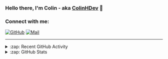 ### Hello there, I'm Colin - aka [ColinHDev](https://github.com/ColinHDev) 👋

### Connect with me:

<a href="https://github.com/ColinHDev"><img src="https://img.icons8.com/bubbles/60/000000/github.png" alt="GitHub"/></a>
<a href="mailto:colinheidfeld@gmail.com"><img src="https://img.icons8.com/bubbles/60/000000/gmail-new.png" alt="Mail"/></a>


---


<details>
  <summary>:zap: Recent GitHub Activity</summary>

<!--START_SECTION:activity-->
1. 🎉 Merged PR [#2030](https://github.com/OpenEnergyPlatform/ontology/pull/2030) in [OpenEnergyPlatform/ontology](https://github.com/OpenEnergyPlatform/ontology)
2. 🗣 Commented on [#2030](https://github.com/OpenEnergyPlatform/ontology/pull/2030#issuecomment-2704122696) in [OpenEnergyPlatform/ontology](https://github.com/OpenEnergyPlatform/ontology)
3. 🚀 Published release [Test](https://github.com/ColinHDev/ontology/releases/tag/v2.7.2) in [ColinHDev/ontology](https://github.com/ColinHDev/ontology)
4. 🚀 Published release [Test](https://github.com/ColinHDev/ontology/releases/tag/v2.7.1) in [ColinHDev/ontology](https://github.com/ColinHDev/ontology)
5. 💪 Opened PR [#2030](https://github.com/OpenEnergyPlatform/ontology/pull/2030) in [OpenEnergyPlatform/ontology](https://github.com/OpenEnergyPlatform/ontology)
6. 🔓 Reopened issue [#1962](https://github.com/OpenEnergyPlatform/ontology/issues/1962) in [OpenEnergyPlatform/ontology](https://github.com/OpenEnergyPlatform/ontology)
7. 🔒 Closed issue [#1962](https://github.com/OpenEnergyPlatform/ontology/issues/1962) in [OpenEnergyPlatform/ontology](https://github.com/OpenEnergyPlatform/ontology)
8. 🎉 Merged PR [#1991](https://github.com/OpenEnergyPlatform/ontology/pull/1991) in [OpenEnergyPlatform/ontology](https://github.com/OpenEnergyPlatform/ontology)
9. ❗ Opened issue [#2024](https://github.com/OpenEnergyPlatform/ontology/issues/2024) in [OpenEnergyPlatform/ontology](https://github.com/OpenEnergyPlatform/ontology)
10. 🔒 Closed issue [#28](https://github.com/OpenEnergyPlatform/oeo-tools/issues/28) in [OpenEnergyPlatform/oeo-tools](https://github.com/OpenEnergyPlatform/oeo-tools)
<!--END_SECTION:activity-->

</details>

<details>
  <summary>:zap: GitHub Stats</summary>

  <img alt="ColinHDev's GitHub Stats" src="https://github-readme-stats.vercel.app/api?username=ColinHDev&theme=dark&count_private=true&show_icons=true&hide_rank=true&include_all_commits=true" />
  <img alt="ColinHDev's GitHub Stats" src="https://github-readme-stats.vercel.app/api/top-langs/?username=ColinHDev&theme=dark&show_icons=true" />
  <img alt="ColinHDev's GitHub Stats" src="https://github-profile-trophy.vercel.app/?username=ColinHDev&theme=darkhub" />

</details>
